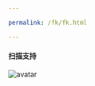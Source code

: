 ```yaml
---

permalink: /fk/fk.html

---
```

#### 扫描支持
![avatar](https://note.youdao.com/yws/api/personal/file/WEBd142747be78ba7f03583c1cbcf611f46?method=download&shareKey=475a633487f4f095b9dc60f9d7b12d70&inline=true)
